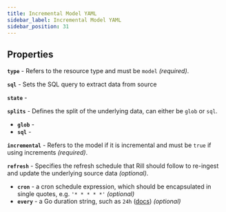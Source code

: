```yaml
---
title: Incremental Model YAML
sidebar_label: Incremental Model YAML
sidebar_position: 31
---
```


## Properties

**`type`** - Refers to the resource type and must be `model` _(required)_.

**`sql`** - Sets the SQL query to extract data from source

**`state`** - 

**`splits`** - Defines the split of the underlying data, can either be `glob` or `sql`. 
  - **`glob`** - 
  - **`sql`** - 


**`incremental`** - Refers to the model if it is incremental and must be `true` if using increments _(required)_.

**`refresh`** - Specifies the refresh schedule that Rill should follow to re-ingest and update the underlying source data _(optional)_.
  - **`cron`** - a cron schedule expression, which should be encapsulated in single quotes, e.g. `'* * * * *'` _(optional)_
  - **`every`** - a Go duration string, such as `24h` ([docs](https://pkg.go.dev/time#ParseDuration)) _(optional)_

